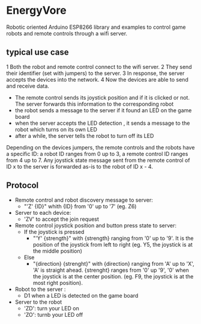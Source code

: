 # EnergyVore

Robotic oriented Arduino ESP8266 library and examples to control game robots and remote controls through a wifi server.

## typical use case

1 Both the robot and remote control connect to the wifi server. 
2 They send their identifier (set with jumpers) to the server. 
3 In response, the server accepts the devices into the network. 
4 Now the devices are able to send and receive data. 

* The remote control sends its joystick position and if it is clicked or not. The server forwards this information to the corresponding robot
* the robot sends a message to the server if it found an LED on the game board 
* when the server accepts the LED detection , it sends a message to the robot which turns on its own LED
* after a while, the server tells the robot to turn off its LED

Depending on the devices jumpers, the remote controls and the robots have a specific ID: a robot ID ranges from 0 up to 3, a remote control ID ranges from 4 up to 7. Any joystick state message sent from the remote control of ID x to the server is forwarded as-is to the robot of ID x - 4.

## Protocol

* Remote control and robot discovery message to server:
    * "'Z' {ID}" whith {ID} from '0' up to '7' (eg. Z6)
* Server to each device:
    * 'ZV' to accept the join request
* Remote control joystick position and button press state to server:
    * If the joystick is pressed
        * "'Y' {strength}" with {strength} ranging from '0' up to '9'. It is the position of the joystick from left to right (eg. Y5, the joystick is at the middle position)
    * Else
        * "{direction} {strenght}" with {direction} ranging from 'A' up to 'X', 'A' is straight ahead. {strenght} ranges from '0' up '9', '0' when the joystick is at the center position. (eg. F9, the joystick is at the most right position).
* Robot to the server :
    * D1 when a LED is detected on the game board
* Server to the robot
    * 'ZD': turn your LED on
    * 'ZO': turnb your LED off


